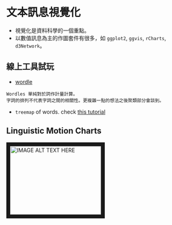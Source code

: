 # 文本訊息視覺化


- 視覺化是資料科學的一個重點。
- 以數值訊息為主的作圖套件有很多，如 `ggplot2`, `ggvis`, `rCharts`, `d3Network`。





## 線上工具試玩

- [wordle]()
```
Wordles 單純對於詞作計量計算。
字詞的排列不代表字詞之間的相關性。更複雜一點的想法之後聚類部分會談到。
```

- `treemap` of words. 
check [this tutorial](http://unixlab.sfsu.edu/~trogu/523/02_2013_fall/demo/treemap_key/treemap_legend_key_step-by-step.pdf)










## Linguistic Motion Charts


<a href = "https://www.youtube.com/embed/6LUjgHPhxRw" target = "_blank"><img src = "http://img.youtube.com/vi/YOUTUBE_VIDEO_ID_HERE/0.jpg"
alt="IMAGE ALT TEXT HERE" width="240" height="180" border="10" /></a>

